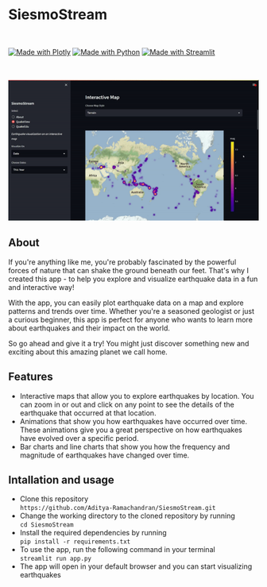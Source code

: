 # SiesmoStream
<br>

[![Made with Plotly](https://img.shields.io/badge/Made%20with-Plotly-1f425f.svg)](https://plotly.com/)  [![Made with Python](https://img.shields.io/badge/Made%20with-Python-1f425f.svg)](https://www.python.org/)  [![Made with Streamlit](https://img.shields.io/badge/Made%20with-Streamlit-1f425f.svg)](https://www.streamlit.io/) 
<br>
<br><br>

<p align="center">
  <img src="Media/Landing_Video.gif">
</p>



## About 
If you're anything like me, you're probably fascinated by the powerful forces of nature that can shake the ground beneath our feet. That's why I created this app - to help you explore and visualize earthquake data in a fun and interactive way!

With the app, you can easily plot earthquake data on a map and explore patterns and trends over time. Whether you're a seasoned geologist or just a curious beginner, this app is perfect for anyone who wants to learn more about earthquakes and their impact on the world.

So go ahead and give it a try! You might just discover something new and exciting about this amazing planet we call home.

## Features
- Interactive maps that allow you to explore earthquakes by location. You can zoom in or out and click on any point to see the details of the earthquake that occurred at that location.
- Animations that show you how earthquakes have occurred over time. These animations give you a great perspective on how earthquakes have evolved over a specific period.
- Bar charts and line charts that show you how the frequency and magnitude of earthquakes have changed over time. 

## Intallation and usage
* Clone this repository <br>
`https://github.com/Aditya-Ramachandran/SiesmoStream.git`
* Change the working directory to the cloned repository by running <br>
`cd SiesmoStream`
* Install the required dependencies by running<br>
`pip install -r requirements.txt`
* To use the app, run the following command in your terminal<br>
`streamlit run app.py`
* The app will open in your default browser and you can start visualizing earthquakes


